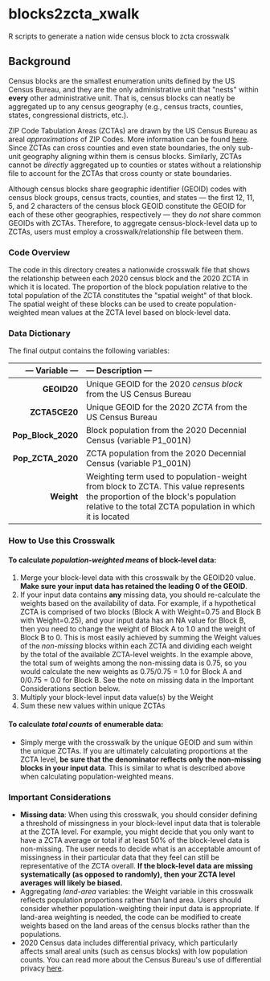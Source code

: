 # blocks2zcta_xwalk
R scripts to generate a nation wide census block to zcta crosswalk

## Background

Census blocks are the smallest enumeration units defined by the US Census Bureau, and they are the only administrative unit that "nests" within **every** other administrative unit. That is, census blocks can neatly be aggregated up to any census geography (e.g., census tracts, counties, states, congressional districts, etc.). 

ZIP Code Tabulation Areas (ZCTAs) are drawn by the US Census Bureau as areal _approximations_ of ZIP Codes. More information can be found [here](https://github.com/Climate-CAFE/zip_codes_and_zctas). Since ZCTAs can cross counties and even state boundaries, the only sub-unit geography aligning within them is census blocks. Similarly, ZCTAs cannot be _directly_ aggregated up to counties or states without a relationship file to account for the ZCTAs that cross county or state boundaries.

Although census blocks share geographic identifier (GEOID) codes with census block groups, census tracts, counties, and states — the first 12, 11, 5, and 2 characters of the census block GEOID constitute the GEOID for each of these other geographies, respectively — they do *not* share common GEOIDs with ZCTAs. Therefore, to aggregate census-block-level data up to ZCTAs, users must employ a crosswalk/relationship file between them.


### Code Overview

The code in this directory creates a nationwide crosswalk file that shows the relationship between each 2020 census block and the 2020 ZCTA in which it is located. The proportion of the block population relative to the total population of the ZCTA constitutes the "spatial weight" of that block. The spatial weight of these blocks can be used to create population-weighted mean values at the ZCTA level based on block-level data.

### Data Dictionary

The final output contains the following variables:

| **— Variable —** | **— Description —** |
|--------:|:-----------|
| **GEOID20** | Unique GEOID for the 2020 *census block* from the US Census Bureau |
| **ZCTA5CE20** | Unique GEOID for the 2020 *ZCTA* from the US Census Bureau |
| **Pop_Block_2020** | Block population from the 2020 Decennial Census (variable P1_001N) |
| **Pop_ZCTA_2020** | ZCTA population from the 2020 Decennial Census (variable P1_001N) |
| **Weight** | Weighting term used to population-weight from block to ZCTA. This value represents the proportion of the block's population relative to the total ZCTA population in which it is located |

### How to Use this Crosswalk


#### To calculate _population-weighted means_ of block-level data:

1. Merge your block-level data with this crosswalk by the GEOID20 value. **Make sure your input data has retained the leading 0 of the GEOID**.
2. If your input data contains **any** missing data, you should re-calculate the weights based on the availability of data. For example, if a hypothetical ZCTA is comprised of two blocks (Block A with Weight=0.75 and Block B with Weight=0.25), and your input data has an NA value for Block B, then you need to change the weight of Block A to 1.0 and the weight of Block B to 0. This is most easily achieved by summing the Weight values of the _non-missing_ blocks within each ZCTA and dividing each weight by the total of the available ZCTA-level weights. In the example above, the total sum of weights among the non-missing data is 0.75, so you would calculate the new weights as 0.75/0.75 = 1.0 for Block A and 0/0.75 = 0.0 for Block B. See the note on missing data in the Important Considerations section below.
3. Multiply your block-level input data value(s) by the Weight
4. Sum these new values within unique ZCTAs

#### To calculate _total counts_ of **enumerable** data:

- Simply merge with the crosswalk by the unique GEOID and sum within the unique ZCTAs. If you are ultimately calculating proportions at the ZCTA level, **be sure that the denominator reflects only the non-missing blocks in your input data**. This is similar to what is described above when calculating population-weighted means.

### Important Considerations

- **Missing data**: When using this crosswalk, you should consider defining a threshold of missingness in your block-level input data that is tolerable at the ZCTA level. For example, you might decide that you only want to have a ZCTA average or total if at least 50% of the block-level data is non-missing. The user needs to decide what is an acceptable amount of missingness in their particular data that they feel can still be representative of the ZCTA overall. **If the block-level data are missing systematically (as opposed to randomly), then your ZCTA level averages will likely be biased.**
- Aggregating _land-area_ variables: the Weight variable in this crosswalk reflects population proportions rather than land area. Users should consider whether population-weighting their input data is appropriate. If land-area weighting is needed, the code can be modified to create weights based on the land areas of the census blocks rather than the populations.
- 2020 Census data includes differential privacy, which particularly affects small areal units (such as census blocks) with low population counts. You can read more about the Census Bureau's use of differential privacy [here](https://www.census.gov/programs-surveys/decennial-census/decade/2020/planning-management/process/disclosure-avoidance/differential-privacy.html).

